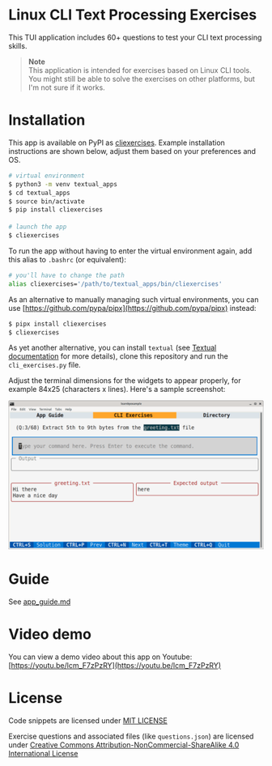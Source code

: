 # Linux CLI Text Processing Exercises

This TUI application includes 60+ questions to test your CLI text processing skills.

> **Note**  
> This application is intended for exercises based on Linux CLI tools. You might still be able to solve the exercises on other platforms, but I'm not sure if it works.

# Installation

This app is available on PyPI as [cliexercises](https://pypi.org/project/cliexercises/). Example installation instructions are shown below, adjust them based on your preferences and OS.

```bash
# virtual environment
$ python3 -m venv textual_apps
$ cd textual_apps
$ source bin/activate
$ pip install cliexercises

# launch the app
$ cliexercises
```

To run the app without having to enter the virtual environment again, add this alias to `.bashrc` (or equivalent):

```bash
# you'll have to change the path
alias cliexercises='/path/to/textual_apps/bin/cliexercises'
```

As an alternative to manually managing such virtual environments, you can use [https://github.com/pypa/pipx](https://github.com/pypa/pipx) instead:

```bash
$ pipx install cliexercises
$ cliexercises
```

As yet another alternative, you can install `textual` (see [Textual documentation](https://textual.textualize.io/getting_started/) for more details), clone this repository and run the `cli_exercises.py` file.

Adjust the terminal dimensions for the widgets to appear properly, for example 84x25 (characters x lines). Here's a sample screenshot:

<p align="center"><img src="./cli_exercises.png" alt="Sample screenshot for CLI exercises" /></p>

# Guide

See [app_guide.md](./app_guide.md)

# Video demo

You can view a demo video about this app on Youtube: [https://youtu.be/lcm_F7zPzRY](https://youtu.be/lcm_F7zPzRY)

# License

Code snippets are licensed under [MIT LICENSE](../LICENSE)

Exercise questions and associated files (like `questions.json`) are licensed under [Creative Commons Attribution-NonCommercial-ShareAlike 4.0 International License](https://creativecommons.org/licenses/by-nc-sa/4.0/)

